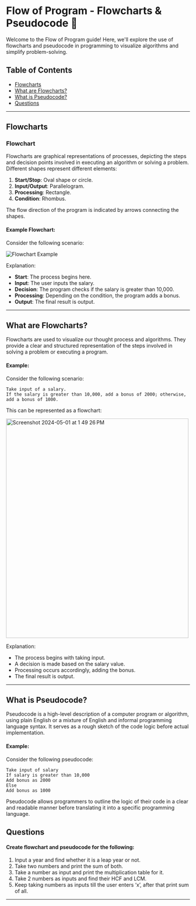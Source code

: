 # Flow of Program - Flowcharts & Pseudocode 🔄

Welcome to the Flow of Program guide! Here, we'll explore the use of flowcharts and pseudocode in programming to visualize algorithms and simplify problem-solving.

## Table of Contents

- [Flowcharts](#flowcharts)
- [What are Flowcharts?](#what-are-flowcharts)
- [What is Pseudocode?](#what-is-pseudocode)
- [Questions](#questions)

---

## Flowcharts

### Flowchart

Flowcharts are graphical representations of processes, depicting the steps and decision points involved in executing an algorithm or solving a problem. Different shapes represent different elements:

1. **Start/Stop**: Oval shape or circle.
2. **Input/Output**: Parallelogram.
3. **Processing**: Rectangle.
4. **Condition**: Rhombus.

The flow direction of the program is indicated by arrows connecting the shapes.

#### Example Flowchart:

Consider the following scenario:

![Flowchart Example](https://github.com/rahullraghuwanshi/CodeForQuality/assets/52368582/a9b596dc-5a22-4842-868b-4993b2b0a779)

Explanation:
- **Start**: The process begins here.
- **Input**: The user inputs the salary.
- **Decision**: The program checks if the salary is greater than 10,000.
- **Processing**: Depending on the condition, the program adds a bonus.
- **Output**: The final result is output.

---

## What are Flowcharts?

Flowcharts are used to visualize our thought process and algorithms. They provide a clear and structured representation of the steps involved in solving a problem or executing a program.

#### Example:

Consider the following scenario:
```
Take input of a salary.
If the salary is greater than 10,000, add a bonus of 2000; otherwise, add a bonus of 1000.
```

This can be represented as a flowchart:

<img width="500" height="600" alt="Screenshot 2024-05-01 at 1 49 26 PM" src="https://github.com/rahullraghuwanshi/CodeForQuality/assets/52368582/a9b596dc-5a22-4842-868b-4993b2b0a779">

Explanation:
- The process begins with taking input.
- A decision is made based on the salary value.
- Processing occurs accordingly, adding the bonus.
- The final result is output.

---

## What is Pseudocode?

Pseudocode is a high-level description of a computer program or algorithm, using plain English or a mixture of English and informal programming language syntax. It serves as a rough sketch of the code logic before actual implementation.

#### Example:

Consider the following pseudocode:
```
Take input of salary
If salary is greater than 10,000
Add bonus as 2000
Else
Add bonus as 1000
```

Pseudocode allows programmers to outline the logic of their code in a clear and readable manner before translating it into a specific programming language.


## Questions

#### Create flowchart and pseudocode for the following:

1. Input a year and find whether it is a leap year or not.
2. Take two numbers and print the sum of both.
3. Take a number as input and print the multiplication table for it.
4. Take 2 numbers as inputs and find their HCF and LCM.
5. Keep taking numbers as inputs till the user enters ‘x’, after that print sum of all.
---
